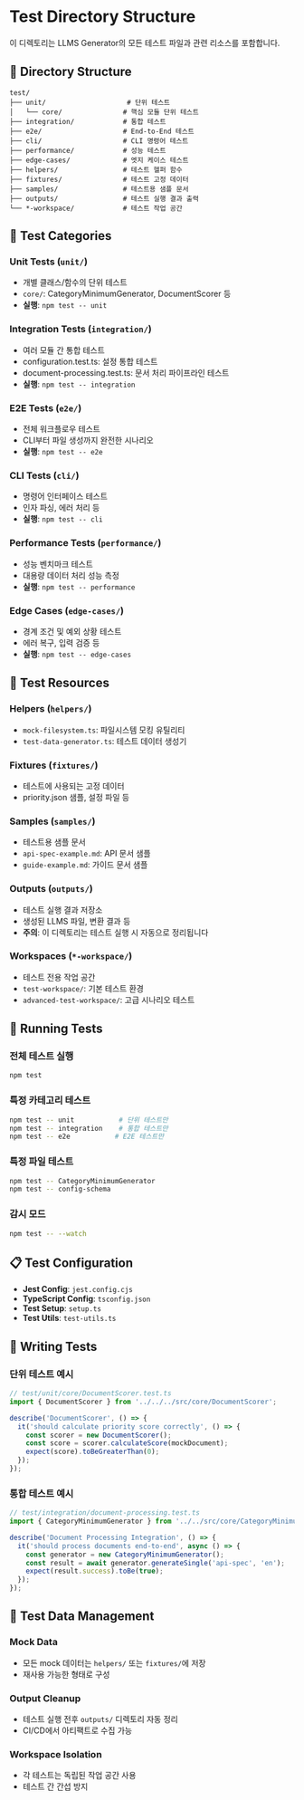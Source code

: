 # Test Directory Structure

이 디렉토리는 LLMS Generator의 모든 테스트 파일과 관련 리소스를 포함합니다.

## 📁 Directory Structure

```
test/
├── unit/                    # 단위 테스트
│   └── core/               # 핵심 모듈 단위 테스트
├── integration/            # 통합 테스트
├── e2e/                    # End-to-End 테스트
├── cli/                    # CLI 명령어 테스트
├── performance/            # 성능 테스트
├── edge-cases/             # 엣지 케이스 테스트
├── helpers/                # 테스트 헬퍼 함수
├── fixtures/               # 테스트 고정 데이터
├── samples/                # 테스트용 샘플 문서
├── outputs/                # 테스트 실행 결과 출력
└── *-workspace/            # 테스트 작업 공간
```

## 🧪 Test Categories

### **Unit Tests** (`unit/`)
- 개별 클래스/함수의 단위 테스트
- `core/`: CategoryMinimumGenerator, DocumentScorer 등
- **실행**: `npm test -- unit`

### **Integration Tests** (`integration/`)
- 여러 모듈 간 통합 테스트
- configuration.test.ts: 설정 통합 테스트
- document-processing.test.ts: 문서 처리 파이프라인 테스트
- **실행**: `npm test -- integration`

### **E2E Tests** (`e2e/`)
- 전체 워크플로우 테스트
- CLI부터 파일 생성까지 완전한 시나리오
- **실행**: `npm test -- e2e`

### **CLI Tests** (`cli/`)
- 명령어 인터페이스 테스트
- 인자 파싱, 에러 처리 등
- **실행**: `npm test -- cli`

### **Performance Tests** (`performance/`)
- 성능 벤치마크 테스트
- 대용량 데이터 처리 성능 측정
- **실행**: `npm test -- performance`

### **Edge Cases** (`edge-cases/`)
- 경계 조건 및 예외 상황 테스트
- 에러 복구, 입력 검증 등
- **실행**: `npm test -- edge-cases`

## 📄 Test Resources

### **Helpers** (`helpers/`)
- `mock-filesystem.ts`: 파일시스템 모킹 유틸리티
- `test-data-generator.ts`: 테스트 데이터 생성기

### **Fixtures** (`fixtures/`)
- 테스트에 사용되는 고정 데이터
- priority.json 샘플, 설정 파일 등

### **Samples** (`samples/`)
- 테스트용 샘플 문서
- `api-spec-example.md`: API 문서 샘플
- `guide-example.md`: 가이드 문서 샘플

### **Outputs** (`outputs/`)
- 테스트 실행 결과 저장소
- 생성된 LLMS 파일, 변환 결과 등
- **주의**: 이 디렉토리는 테스트 실행 시 자동으로 정리됩니다

### **Workspaces** (`*-workspace/`)
- 테스트 전용 작업 공간
- `test-workspace/`: 기본 테스트 환경
- `advanced-test-workspace/`: 고급 시나리오 테스트

## 🚀 Running Tests

### **전체 테스트 실행**
```bash
npm test
```

### **특정 카테고리 테스트**
```bash
npm test -- unit           # 단위 테스트만
npm test -- integration    # 통합 테스트만
npm test -- e2e           # E2E 테스트만
```

### **특정 파일 테스트**
```bash
npm test -- CategoryMinimumGenerator
npm test -- config-schema
```

### **감시 모드**
```bash
npm test -- --watch
```

## 📋 Test Configuration

- **Jest Config**: `jest.config.cjs`
- **TypeScript Config**: `tsconfig.json`
- **Test Setup**: `setup.ts`
- **Test Utils**: `test-utils.ts`

## 🎯 Writing Tests

### **단위 테스트 예시**
```typescript
// test/unit/core/DocumentScorer.test.ts
import { DocumentScorer } from '../../../src/core/DocumentScorer';

describe('DocumentScorer', () => {
  it('should calculate priority score correctly', () => {
    const scorer = new DocumentScorer();
    const score = scorer.calculateScore(mockDocument);
    expect(score).toBeGreaterThan(0);
  });
});
```

### **통합 테스트 예시**
```typescript
// test/integration/document-processing.test.ts
import { CategoryMinimumGenerator } from '../../src/core/CategoryMinimumGenerator';

describe('Document Processing Integration', () => {
  it('should process documents end-to-end', async () => {
    const generator = new CategoryMinimumGenerator();
    const result = await generator.generateSingle('api-spec', 'en');
    expect(result.success).toBe(true);
  });
});
```

## 📝 Test Data Management

### **Mock Data**
- 모든 mock 데이터는 `helpers/` 또는 `fixtures/`에 저장
- 재사용 가능한 형태로 구성

### **Output Cleanup**
- 테스트 실행 전후 `outputs/` 디렉토리 자동 정리
- CI/CD에서 아티팩트로 수집 가능

### **Workspace Isolation**
- 각 테스트는 독립된 작업 공간 사용
- 테스트 간 간섭 방지